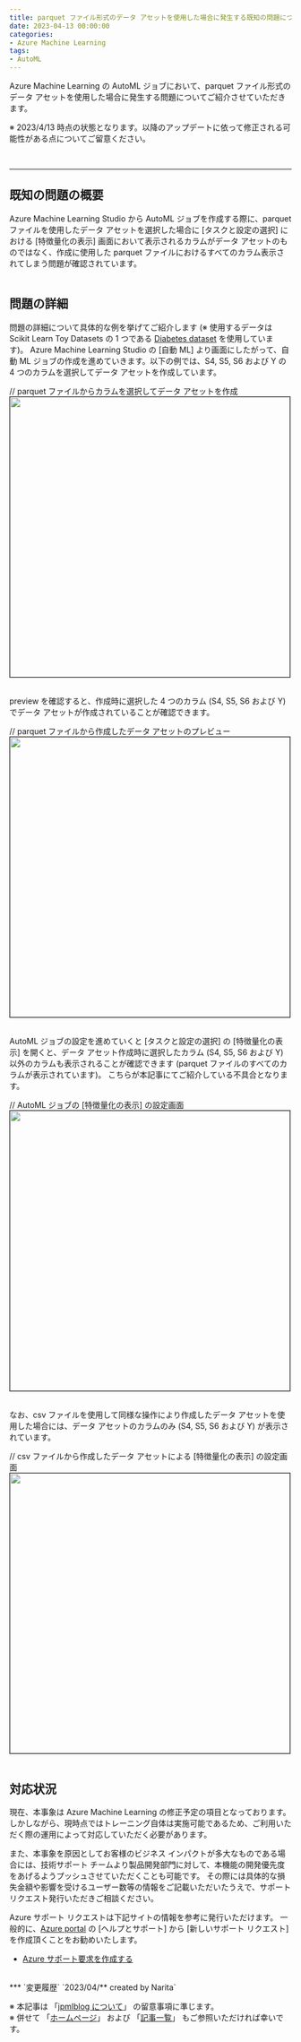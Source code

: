 ```yaml
---
title: parquet ファイル形式のデータ アセットを使用した場合に発生する既知の問題について 
date: 2023-04-13 00:00:00
categories:
- Azure Machine Learning
tags:
- AutoML
---
```


Azure Machine Learning の AutoML ジョブにおいて、parquet ファイル形式のデータ アセットを使用した場合に発生する問題についてご紹介させていただきます。

※ 2023/4/13 時点の状態となります。以降のアップデートに依って修正される可能性がある点についてご留意ください。

<!-- more -->
<br>

***
## 既知の問題の概要

Azure Machine Learning Studio から AutoML ジョブを作成する際に、parquet ファイルを使用したデータ アセットを選択した場合に [タスクと設定の選択] における [特徴量化の表示] 画面において表示されるカラムがデータ アセットのものではなく、作成に使用した parquet ファイルにおけるすべてのカラム表示されてしまう問題が確認されています。  
<br>

## 問題の詳細

問題の詳細について具体的な例を挙げてご紹介します (※ 使用するデータは Scikit Learn Toy Datasets の 1 つである [Diabetes dataset](https://scikit-learn.org/stable/datasets/toy_dataset.html#diabetes-dataset
) を使用しています)。 Azure Machine Learning Studio の [自動 ML] より画面にしたがって、自動 ML ジョブの作成を進めていきます。以下の例では、S4, S5, S6 および Y の 4 つのカラムを選択してデータ アセットを作成しています。  

// parquet ファイルからカラムを選択してデータ アセットを作成
<img src="https://jpmlblog.github.io/images/AML-automl-issue/azureml-parquet.png" width=500px align="left" border="1"><br clear="left"><br>

preview を確認すると、作成時に選択した 4 つのカラム (S4, S5, S6 および Y) でデータ アセットが作成されていることが確認できます。  

// parquet ファイルから作成したデータ アセットのプレビュー
<img src="https://jpmlblog.github.io/images/AML-automl-issue/azureml-parquet-preview.png" width=500px align="left" border="1"><br clear="left"><br>

AutoML ジョブの設定を進めていくと [タスクと設定の選択] の [特徴量化の表示] を開くと、データ アセット作成時に選択したカラム (S4, S5, S6 および Y) 以外のカラムも表示されることが確認できます (parquet ファイルのすべてのカラムが表示されています)。 こちらが本記事にてご紹介している不具合となります。  

// AutoML ジョブの [特徴量化の表示] の設定画面
<img src="https://jpmlblog.github.io/images/AML-automl-issue/azureml-parquet-featurization.png" width=500px align="left" border="1"><br clear="left"><br>

なお、csv ファイルを使用して同様な操作により作成したデータ アセットを使用した場合には、データ アセットのカラムのみ (S4, S5, S6 および Y) が表示されています。

// csv ファイルから作成したデータ アセットによる [特徴量化の表示] の設定画面
<img src="https://jpmlblog.github.io/images/AML-automl-issue/azureml-csv-featurization.png" width=500px align="left" border="1"><br clear="left">
<br>

## 対応状況

現在、本事象は Azure Machine Learning の修正予定の項目となっております。 しかしながら、現時点ではトレーニング自体は実施可能であるため、ご利用いただく際の運用によって対応していただく必要があります。  

また、本事象を原因としてお客様のビジネス インパクトが多大なものである場合には、技術サポート チームより製品開発部門に対して、本機能の開発優先度をあげるようプッシュさせていただくことも可能です。 その際には具体的な損失金額や影響を受けるユーザー数等の情報をご記載いただいたうえで、サポート リクエスト発行いただきご相談ください。  

Azure サポート リクエストは下記サイトの情報を参考に発行いただけます。 一般的に、[Azure portal](https://portal.azure.com/) の [ヘルプとサポート] から [新しいサポート リクエスト] を作成頂くことをお勧めいたします。

- [Azure サポート要求を作成する](https://docs.microsoft.com/ja-jp/azure/azure-portal/supportability/how-to-create-azure-support-request)  

<br>
***
`変更履歴`  
`2023/04/** created by Narita`

※ 本記事は 「[jpmlblog について](https://jpmlblog.github.io/blog/2020/01/01/about-jpmlblog/)」 の留意事項に準じます。  
※ 併せて 「[ホームページ](https://jpmlblog.github.io/blog/)」 および 「[記事一覧](https://jpmlblog.github.io/blog/archives/)」 もご参照いただければ幸いです。 
